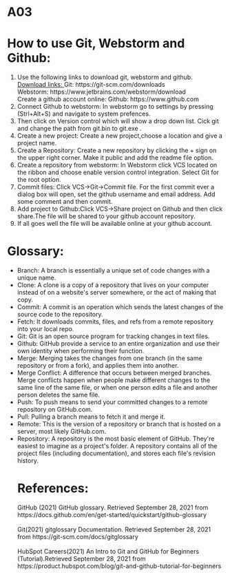 # A03
<h1>How to use Git, Webstorm and Github:</h1>
<ol>
  <li> Use the following links to download git, webstorm and github.<br>
<u> Download links: </u> 
Git: https://git-scm.com/downloads <br>
Webstorm: https://www.jetbrains.com/webstorm/download <br>
Create a github account online:
Github: https://www.github.com
    
  <li> Connect Github to webstorm: In webstorm go to settings by pressing (Strl+Alt+S) and navigate to system prefences.</li>
    <li>Then click on Version control which will show a drop down list. Cick git and change the path from git.bin to git.exe . </li>
   <li>Create a new project: Create a new project,choose a location and give a project name. </li>
   <li> Create a Repository: Create a new repository by clicking the + sign on the upper right corner. Make it public and add the readme file option. </li>
   <li> Create a repository from webstorm: In Webstorm click VCS located on the ribbon and choose enable version control integration. Select Git for the root option.
  </li>
  <li>Commit files: Click VCS->Git->Commit file. For the first commit ever a dialog box will open, set the github username and email address. Add some comment and then commit.
  </li>
   <li> Add project to Github:Click VCS->Share project on Github and then click share.The file will be shared to your github account repository.
  </li>
  <li> If all goes well the file will be available online at your github account.</li>
  </ol>
 

<h1>Glossary:</h1>
<ul>
<li> Branch: A branch is essentially  a unique set of code changes with a unique name.</li>
<li> Clone: A clone is a copy of a repository that lives on your computer instead of on a website's server somewhere, or the act of making that copy.</li>
<li> Commit: A commit is an operation which sends the latest changes of the source code to the repository.</li>
<li> Fetch: It downloads commits, files, and refs from a remote repository into your local repo. </li>
<li> Git: Git is an open source program for tracking changes in text files.</li>
<li> Github: GitHub provide a service to an entire organization and use their own identity when performing their function. </li>
<li> Merge: Merging takes the changes from one branch (in the same repository or from a fork), and applies them into another.</li>
<li> Merge Conflict: A difference that occurs between merged branches. Merge conflicts happen when people make different changes to the same line of the same file, or when one person edits a file and another person deletes the same file.</li>
<li> Push: To push means to send your committed changes to a remote repository on GitHub.com.</li>
<li> Pull: Pulling a branch means to fetch it and merge it. </li>
<li> Remote: This is the version of a repository or branch that is hosted on a server, most likely GitHub.com.</li>
<li>Repository: A repository is the most basic element of GitHub. They're easiest to imagine as a project's folder. A repository contains all of the project files (including documentation), and stores each file's revision history.</li>
  
  <h1>
   References:
  </h1>
  GitHub (2021) GitHub  glossary. Retrieved  September 28, 2021 from 
  https://docs.github.com/en/get-started/quickstart/github-glossary
  <br><br>
  Git(2021) gitglossary Documentation. Retrieved September 28, 2021 from
  https://git-scm.com/docs/gitglossary
  <br><br>
  HubSpot Careers(2021) An Intro to Git and GitHub for Beginners (Tutorial).Retrieved 
September 28, 2021 from  https://product.hubspot.com/blog/git-and-github-tutorial-for-beginners
  
  
  
